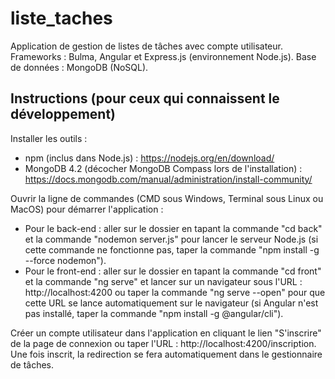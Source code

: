 # liste_taches
Application de gestion de listes de tâches avec compte utilisateur.
Frameworks : Bulma, Angular et Express.js (environnement Node.js).
Base de données : MongoDB (NoSQL).


## Instructions (pour ceux qui connaissent le développement)
Installer les outils :
- npm (inclus dans Node.js) : https://nodejs.org/en/download/
- MongoDB 4.2 (décocher MongoDB Compass lors de l'installation) : https://docs.mongodb.com/manual/administration/install-community/

Ouvrir la ligne de commandes (CMD sous Windows, Terminal sous Linux ou MacOS) pour démarrer l'application :
- Pour le back-end : aller sur le dossier en tapant la commande "cd back" et la commande "nodemon server.js" pour lancer le serveur Node.js (si cette commande ne fonctionne pas, taper la commande "npm install -g --force nodemon").
- Pour le front-end : aller sur le dossier en tapant la commande "cd front" et la commande "ng serve" et lancer sur un navigateur sous l'URL : http://localhost:4200 ou taper la commande "ng serve --open" pour que cette URL se lance automatiquement sur le navigateur (si Angular n'est pas installé, taper la commande "npm install -g @angular/cli").

Créer un compte utilisateur dans l'application en cliquant le lien "S'inscrire" de la page de connexion ou taper l'URL : http://localhost:4200/inscription. Une fois inscrit, la redirection se fera automatiquement dans le gestionnaire de tâches.